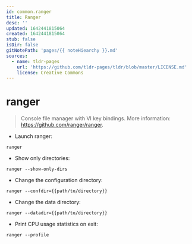 ```yaml
---
id: common.ranger
title: Ranger
desc: ''
updated: 1642441815064
created: 1642441815064
stub: false
isDir: false
gitNotePath: 'pages/{{ noteHiearchy }}.md'
sources:
  - name: tldr-pages
    url: 'https://github.com/tldr-pages/tldr/blob/master/LICENSE.md'
    license: Creative Commons
---
```

# ranger

> Console file manager with VI key bindings.
> More information: <https://github.com/ranger/ranger>.

- Launch ranger:

`ranger`

- Show only directories:

`ranger --show-only-dirs`

- Change the configuration directory:

`ranger --confdir={{path/to/directory}}`

- Change the data directory:

`ranger --datadir={{path/to/directory}}`

- Print CPU usage statistics on exit:

`ranger --profile`

